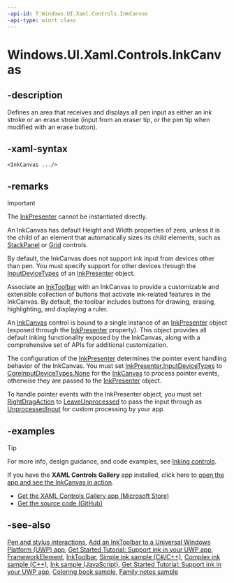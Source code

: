 ```yaml
---
-api-id: T:Windows.UI.Xaml.Controls.InkCanvas
-api-type: winrt class
---
```


<!-- Class syntax.
public class InkCanvas : Windows.UI.Xaml.FrameworkElement, Windows.UI.Xaml.Controls.IInkCanvas
-->

# Windows.UI.Xaml.Controls.InkCanvas

## -description

Defines an area that receives and displays all pen input as either an ink stroke or an erase stroke (input from an eraser tip, or the pen tip when modified with an erase button).

## -xaml-syntax

```xaml
<InkCanvas .../>
```

## -remarks

> [!IMPORTANT]
> The [InkPresenter](../windows.ui.input.inking/inkpresenter.md) cannot be instantiated directly.

An InkCanvas has default Height and Width properties of zero, unless it is the child of an element that automatically sizes its child elements, such as [StackPanel](stackpanel.md) or [Grid](grid.md) controls.

By default, the InkCanvas does not support ink input from devices other than pen. You must specify support for other devices through the [InputDeviceTypes](../windows.ui.input.inking/inkpresenter_inputdevicetypes.md) of an [InkPresenter](../windows.ui.input.inking/inkpresenter.md) object.

Associate an [InkToolbar](inktoolbar.md) with an InkCanvas to provide a customizable and extensible collection of buttons that activate ink-related features in the InkCanvas. By default, the toolbar includes buttons for drawing, erasing, highlighting, and displaying a ruler.

An [InkCanvas](inkcanvas_inkcanvas_1221375020.md) control is bound to a single instance of an [InkPresenter](../windows.ui.input.inking/inkpresenter.md) object (exposed through the [InkPresenter](inkcanvas_inkpresenter.md) property). This object provides all default inking functionality exposed by the InkCanvas, along with a comprehensive set of APIs for additional customization.

The configuration of the [InkPresenter](../windows.ui.input.inking/inkpresenter.md) determines the pointer event handling behavior of the InkCanvas. You must set [InkPresenter.InputDeviceTypes](../windows.ui.input.inking/inkpresenter_inputdevicetypes.md) to [CoreInputDeviceTypes.None](../windows.ui.input.inking/coreinputdevicetypes.md) for the [InkCanvas](inkcanvas_inkcanvas_1221375020.md) to process pointer events, otherwise they are passed to the [InkPresenter](../windows.ui.input.inking/inkpresenter.md) object. 

To handle pointer events with the InkPresenter object, you must set [RightDragAction](../windows.ui.input.inking/inkinputprocessingconfiguration_rightdragaction.md) to [LeaveUnprocessed](../windows.ui.input.inking/inkinputrightdragaction.md) to pass the input through as [UnprocessedInput](../windows.ui.input.inking/inkpresenter_unprocessedinput.md) for custom processing by your app.

## -examples

> [!TIP]
> For more info, design guidance, and code examples, see [Inking controls](/windows/uwp/design/controls-and-patterns/inking-controls).
>
> If you have the **XAML Controls Gallery** app installed, click here to [open the app and see the InkCanvas in action](xamlcontrolsgallery:/item/InkCanvas).
> + [Get the XAML Controls Gallery app (Microsoft Store)](https://www.microsoft.com/store/productId/9MSVH128X2ZT)
> + [Get the source code (GitHub)](https://github.com/Microsoft/Xaml-Controls-Gallery)

## -see-also

[Pen and stylus interactions](https://msdn.microsoft.com/library/3da4f2d2-5405-42a1-9ed9-3a87bcd84c43), [Add an InkToolbar to a Universal Windows Platform (UWP) app](https://docs.microsoft.com/windows/uwp/input-and-devices/ink-toolbar), [Get Started Tutorial: Support ink in your UWP app](https://docs.microsoft.com/windows/uwp/get-started/ink-walkthrough), [FrameworkElement](../windows.ui.xaml/frameworkelement.md), [InkToolbar](inktoolbar.md), [Simple ink sample (C#/C++)](https://go.microsoft.com/fwlink/p/?LinkID=620312), [Complex ink sample (C++)](https://go.microsoft.com/fwlink/p/?LinkID=620314), [Ink sample (JavaScript)](https://go.microsoft.com/fwlink/p/?LinkID=620308), [Get Started Tutorial: Support ink in your UWP app](https://aka.ms/appsample-ink), [Coloring book sample](https://aka.ms/cpubsample-coloringbook), [Family notes sample](https://aka.ms/cpubsample-familynotessample)

